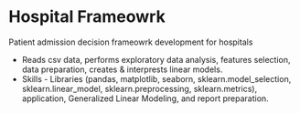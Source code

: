 # Hospital Frameowrk
Patient admission decision frameowrk development for hospitals
   - Reads csv data, performs exploratory data analysis, features selection, data preparation, creates & interprests linear models.
   - Skills - Libraries (pandas, matplotlib, seaborn, sklearn.model_selection, sklearn.linear_model, sklearn.preprocessing, sklearn.metrics), application, Generalized Linear Modeling, and report preparation.
